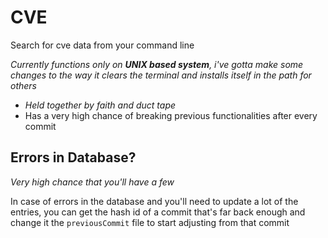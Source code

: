 # CVE
Search for cve data from your command line

*Currently functions only on **UNIX based system**, i've gotta make some changes to the way it clears the terminal and installs itself in the path for others*

- _Held together by faith and duct tape_
- Has a very high chance of breaking previous functionalities after every commit



## Errors in Database?
_Very high chance that you'll have a few_

In case of errors in the database and you'll need to update a lot of the entries, you can get the hash id of a commit that's far back enough and change it the `previousCommit` file to start adjusting from that commit
